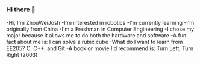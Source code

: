 ### Hi there 👋

-Hi, I'm ZhouWeiJosh
-I'm interested in robotics
-I'm currently learning 
-I'm originally from China
-I'm a Freshman in Computer Engineering
-I chose my major because it allows me to do both the hardware and software
-A fun fact about me is: I can solve a rubix cube
-What do I want to learn from EE205? C, C++, and Git
-A book or movie I'd recommend is: Turn Left, Turn Right (2003)


<!--
**ZhouWeiJosh/zhouweijosh** is a ✨ _special_ ✨ repository because its `README.md` (this file) appears on your GitHub profile.

Here are some ideas to get you started:

- 🔭 I’m currently working on ...
- 🌱 I’m currently learning ...
- 👯 I’m looking to collaborate on ...
- 🤔 I’m looking for help with ...
- 💬 Ask me about ...
- 📫 How to reach me: ...
- 😄 Pronouns: ...
- ⚡ Fun fact: ...
-->
